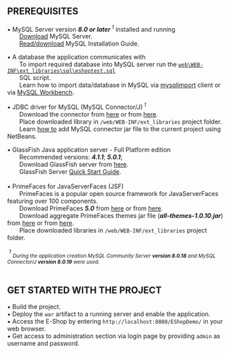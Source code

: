 ## PREREQUISITES

:black_small_square: MySQL Server&nbsp;version ***8.0 or later***<sup>&nbsp;_1_</sup> installed and running  
&emsp;&emsp;[Download](https://dev.mysql.com/downloads/mysql/) MySQL Server.  
&emsp;&emsp;[Read/download](https://dev.mysql.com/doc/mysql-installation-excerpt/8.0/en/) MySQL Installation Guide.

:black_small_square: A database the application communicates with  
&emsp;&emsp;To import required database into MySQL server run the [`web\WEB-INF\ext_libraries\sql\eshoptest.sql`](web/WEB-INF/ext_libraries/sql/ "show the file location")   
&emsp;&emsp;SQL script.  
&emsp;&emsp;Learn how to import data/database in MySQL via [mysqlimport](https://dev.mysql.com/doc/refman/8.0/en/mysqlimport.html) client or via [MySQL Workbench](https://dev.mysql.com/doc/workbench/en/wb-admin-export-import-management.html).

:black_small_square: JDBC driver for MySQL  (MySQL Connector/J)<sup>&nbsp;_1_</sup>  
&emsp;&emsp;Download the connector from [here](http://dev.mysql.com/downloads/connector/j "MySQL homepage") or from [here](https://mvnrepository.com/artifact/mysql/mysql-connector-java "Maven repository").  
&emsp;&emsp;Place downloaded library in `/web/WEB-INF/ext_libraries` project folder.   
&emsp;&emsp;Learn [how to](https://www.geekinsta.com/how-to-connect-java-application-with-mysql-using-netbeans/#configuring-the-netbeans-project) add MySQL connector jar file to the current project  using NetBeans.  

:black_small_square: GlassFish Java application server - Full Platform edition  
&emsp;&emsp;Recommended versions: ***4.1.1***; ***5.0.1***;  
&emsp;&emsp;Download GlassFish server from [here](https://javaee.github.io/glassfish/download).  
&emsp;&emsp;GlassFish Server [Quick Start Guide](https://javaee.github.io/glassfish/doc/4.0/quick-start-guide.pdf).  
<br>
:black_small_square: PrimeFaces for JavaServerFaces (JSF)   
&emsp;&emsp;PrimeFaces is a popular open source framework for JavaServerFaces featuring over 100 components.   
&emsp;&emsp;Download PrimeFaces ***5.0*** from [here](https://mvnrepository.com/artifact/org.primefaces/primefaces/5.0) or from [here](https://www.primefaces.org/downloads/).   
&emsp;&emsp;Download aggregate PrimeFaces themes jar file (***all-themes-1.0.10.jar***) from [here](https://mvnrepository.com/artifact/org.primefaces.themes/all-themes/1.0.10) or from [here](https://repository.primefaces.org/org/primefaces/themes/all-themes/1.0.10/).   
&emsp;&emsp;Place downloaded libraries in `/web/WEB-INF/ext_libraries` project folder. 
<br>      
&nbsp;<sup>_1_</sup> _<sub>During the application creation MySQL Community Server ***version 8.0.18*** and MySQL Connector/J ***version 8.0.19*** were used.<sub>_   
<br>

## GET STARTED WITH THE PROJECT  


:black_small_square: Build the project.   
:black_small_square: Deploy the `war` artifact to a running server and enable the application.   
:black_small_square: Access the E-Shop by entering `http://localhost:8080/EShopDemo/` in your web browser.   
:black_small_square: Get access to administration section via login page by providing `admin` as username and password.
<br>


